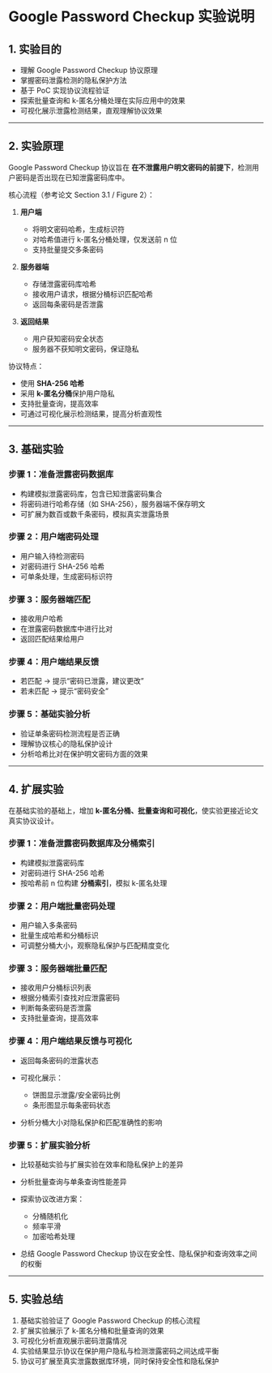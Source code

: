 # Google Password Checkup 实验说明

## 1. 实验目的

* 理解 Google Password Checkup 协议原理
* 掌握密码泄露检测的隐私保护方法
* 基于 PoC 实现协议流程验证
* 探索批量查询和 k-匿名分桶处理在实际应用中的效果
* 可视化展示泄露检测结果，直观理解协议效果

---

## 2. 实验原理

Google Password Checkup 协议旨在 **在不泄露用户明文密码的前提下**，检测用户密码是否出现在已知泄露密码库中。

核心流程（参考论文 Section 3.1 / Figure 2）：

1. **用户端**

   * 将明文密码哈希，生成标识符
   * 对哈希值进行 k-匿名分桶处理，仅发送前 n 位
   * 支持批量提交多条密码

2. **服务器端**

   * 存储泄露密码库哈希
   * 接收用户请求，根据分桶标识匹配哈希
   * 返回每条密码是否泄露

3. **返回结果**

   * 用户获知密码安全状态
   * 服务器不获知明文密码，保证隐私

协议特点：

* 使用 **SHA-256 哈希**
* 采用 **k-匿名分桶**保护用户隐私
* 支持批量查询，提高效率
* 可通过可视化展示检测结果，提高分析直观性

---

## 3. 基础实验

### 步骤 1：准备泄露密码数据库

* 构建模拟泄露密码库，包含已知泄露密码集合
* 将密码进行哈希存储（如 SHA-256），服务器端不保存明文
* 可扩展为数百或数千条密码，模拟真实泄露场景

### 步骤 2：用户端密码处理

* 用户输入待检测密码
* 对密码进行 SHA-256 哈希
* 可单条处理，生成密码标识符

### 步骤 3：服务器端匹配

* 接收用户哈希
* 在泄露密码数据库中进行比对
* 返回匹配结果给用户

### 步骤 4：用户端结果反馈

* 若匹配 → 提示“密码已泄露，建议更改”
* 若未匹配 → 提示“密码安全”

### 步骤 5：基础实验分析

* 验证单条密码检测流程是否正确
* 理解协议核心的隐私保护设计
* 分析哈希比对在保护明文密码方面的效果

---

## 4. 扩展实验

在基础实验的基础上，增加 **k-匿名分桶、批量查询和可视化**，使实验更接近论文真实协议设计。

### 步骤 1：准备泄露密码数据库及分桶索引

* 构建模拟泄露密码库
* 对密码进行 SHA-256 哈希
* 按哈希前 n 位构建 **分桶索引**，模拟 k-匿名处理

### 步骤 2：用户端批量密码处理

* 用户输入多条密码
* 批量生成哈希和分桶标识
* 可调整分桶大小，观察隐私保护与匹配精度变化

### 步骤 3：服务器端批量匹配

* 接收用户分桶标识列表
* 根据分桶索引查找对应泄露密码
* 判断每条密码是否泄露
* 支持批量查询，提高效率

### 步骤 4：用户端结果反馈与可视化

* 返回每条密码的泄露状态
* 可视化展示：

  * 饼图显示泄露/安全密码比例
  * 条形图显示每条密码状态
* 分析分桶大小对隐私保护和匹配准确性的影响

### 步骤 5：扩展实验分析

* 比较基础实验与扩展实验在效率和隐私保护上的差异
* 分析批量查询与单条查询性能差异
* 探索协议改进方案：

  * 分桶随机化
  * 频率平滑
  * 加密哈希处理
* 总结 Google Password Checkup 协议在安全性、隐私保护和查询效率之间的权衡

---

## 5. 实验总结

1. 基础实验验证了 Google Password Checkup 的核心流程
2. 扩展实验展示了 k-匿名分桶和批量查询的效果
3. 可视化分析直观展示密码泄露情况
4. 实验结果显示协议在保护用户隐私与检测泄露密码之间达成平衡
5. 协议可扩展至真实泄露数据库环境，同时保持安全性和隐私保护
